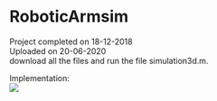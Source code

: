 # RoboticArmsim
Project completed on 18-12-2018\
Uploaded on 20-06-2020\
download all the files and run the file simulation3d.m.

Implementation:\
![](https://github.com/satyamgupta2708/RoboticArmsim/blob/master/simulation-3dof-arm.gif)
